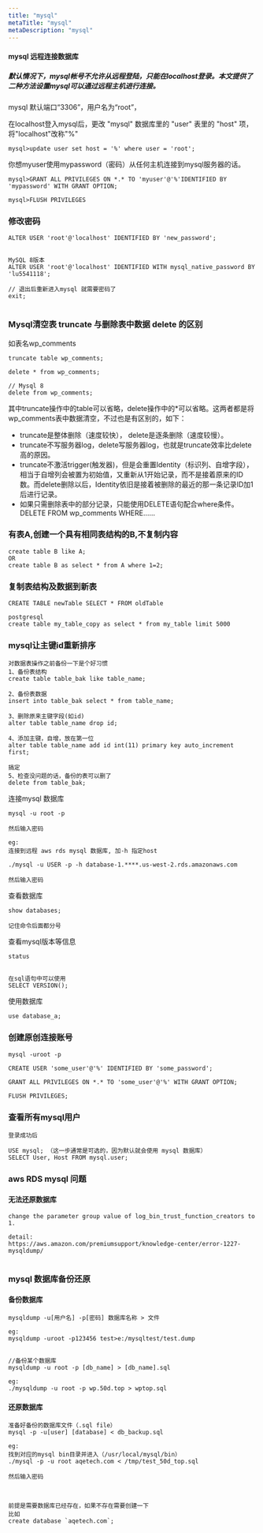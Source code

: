 ```yaml
---
title: "mysql"
metaTitle: "mysql"
metaDescription: "mysql"
---
```

#### mysql 远程连接数据库

#####  默认情况下，mysql帐号不允许从远程登陆，只能在localhost登录。本文提供了二种方法设置mysql可以通过远程主机进行连接。

mysql 默认端口“3306”，用户名为“root”，

在localhost登入mysql后，更改 "mysql" 数据库里的 "user" 表里的 "host" 项，将"localhost"改称"%"

```
mysql>update user set host = '%' where user = 'root';
```

你想myuser使用mypassword（密码）从任何主机连接到mysql服务器的话。

```
mysql>GRANT ALL PRIVILEGES ON *.* TO 'myuser'@'%'IDENTIFIED BY 'mypassword' WITH GRANT OPTION;

mysql>FLUSH PRIVILEGES
```

### 修改密码
```
ALTER USER 'root'@'localhost' IDENTIFIED BY 'new_password';


MySQL 8版本
ALTER USER 'root'@'localhost' IDENTIFIED WITH mysql_native_password BY 'lu5541118';

// 退出后重新进入mysql 就需要密码了
exit;


```


### Mysql清空表 truncate 与删除表中数据 delete 的区别
如表名wp_comments
```
truncate table wp_comments;

delete * from wp_comments;

// Mysql 8
delete from wp_comments;
```
其中truncate操作中的table可以省略，delete操作中的*可以省略。这两者都是将wp_comments表中数据清空，不过也是有区别的，如下：
- truncate是整体删除（速度较快）， delete是逐条删除（速度较慢）。
- truncate不写服务器log，delete写服务器log，也就是truncate效率比delete高的原因。
- truncate不激活trigger(触发器)，但是会重置Identity（标识列、自增字段），相当于自增列会被置为初始值，又重新从1开始记录，而不是接着原来的ID数。而delete删除以后，Identity依旧是接着被删除的最近的那一条记录ID加1后进行记录。
- 如果只需删除表中的部分记录，只能使用DELETE语句配合where条件。 DELETE FROM wp_comments WHERE……



### 有表A,创建一个具有相同表结构的B,不复制内容

```
create table B like A;
OR
create table B as select * from A where 1=2; 
```

### 复制表结构及数据到新表
```
CREATE TABLE newTable SELECT * FROM oldTable

postgresql
create table my_table_copy as select * from my_table limit 5000
```


### mysql让主键id重新排序
```
对数据表操作之前备份一下是个好习惯
1、备份表结构
create table table_bak like table_name;

2、备份表数据
insert into table_bak select * from table_name;

3、删除原来主键字段(如id)
alter table table_name drop id;

4、添加主键，自增，放在第一位
alter table table_name add id int(11) primary key auto_increment first;

搞定
5、检查没问题的话，备份的表可以删了
delete from table_bak;

```

连接mysql 数据库
```
mysql -u root -p

然后输入密码

eg:
连接到远程 aws rds mysql 数据库, 加-h 指定host

./mysql -u USER -p -h database-1.****.us-west-2.rds.amazonaws.com

然后输入密码
```

查看数据库
```
show databases;

记住命令后面都分号
```
查看mysql版本等信息
```
status


在sql语句中可以使用
SELECT VERSION();
```

使用数据库
```
use database_a;
```


### 创建原创连接账号
```
mysql -uroot -p

CREATE USER 'some_user'@'%' IDENTIFIED BY 'some_password';

GRANT ALL PRIVILEGES ON *.* TO 'some_user'@'%' WITH GRANT OPTION;

FLUSH PRIVILEGES;
```
### 查看所有mysql用户
```
登录成功后

USE mysql; （这一步通常是可选的，因为默认就会使用 mysql 数据库）
SELECT User, Host FROM mysql.user;
```

### aws RDS mysql 问题
#### 无法还原数据库
```
change the parameter group value of log_bin_trust_function_creators to 1.

detail:
https://aws.amazon.com/premiumsupport/knowledge-center/error-1227-mysqldump/


```


### mysql 数据库备份还原

#### 备份数据库
```
mysqldump -u[用户名] -p[密码] 数据库名称 > 文件

eg:
mysqldump -uroot -p123456 test>e:/mysqltest/test.dump


//备份某个数据库
mysqldump -u root -p [db_name] > [db_name].sql

eg:
./mysqldump -u root -p wp.50d.top > wptop.sql
```

#### 还原数据库
```
准备好备份的数据库文件（.sql file）
mysql -p -u[user] [database] < db_backup.sql

eg:
找到对应的mysql bin目录并进入（/usr/local/mysql/bin）
./mysql -p -u root aqetech.com < /tmp/test_50d_top.sql

然后输入密码



前提是需要数据库已经存在，如果不存在需要创建一下
比如
create database `aqetech.com`;
```